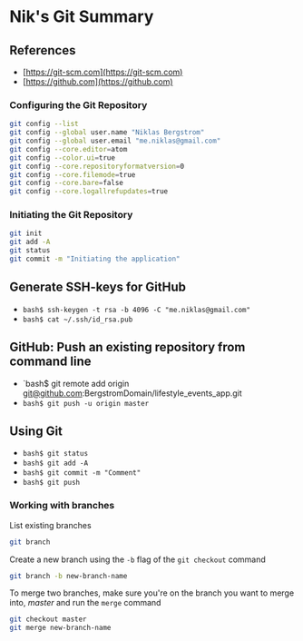 Nik's Git Summary
==================================================

##  References
- [https://git-scm.com](https://git-scm.com)
- [https://github.com](https://github.com)

###  Configuring the Git Repository
```bash
git config --list
git config --global user.name "Niklas Bergstrom"
git config --global user.email "me.niklas@gmail.com"
git config --core.editor=atom
git config --color.ui=true
git config --core.repositoryformatversion=0
git config --core.filemode=true
git config --core.bare=false
git config --core.logallrefupdates=true
```

###  Initiating the Git Repository
```bash
git init
git add -A
git status
git commit -m "Initiating the application"
```


##  Generate SSH-keys for GitHub
- `bash$ ssh-keygen -t rsa -b 4096 -C "me.niklas@gmail.com"`
- `bash$ cat ~/.ssh/id_rsa.pub`


##  GitHub: Push an existing repository from command line
- `bash$ git remote add origin git@github.com:BergstromDomain/lifestyle_events_app.git
- `bash$ git push -u origin master`


##  Using Git
- `bash$ git status`
- `bash$ git add -A`
- `bash$ git commit -m "Comment"`
- `bash$ git push`

###  Working with branches
List existing branches
```bash
git branch
```
Create a new branch using the `-b` flag of the `git checkout` command
```bash
git branch -b new-branch-name
```
To merge two branches, make sure you're on the branch you want to merge into, _master_ and run the `merge` command
```bash
git checkout master
git merge new-branch-name
```
